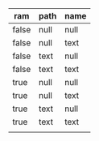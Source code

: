 


| ram   | path | name |
| ---- | ---- | ---- |
| false | null | null |
| false | null | text |
| false | text | null |
| false | text | text |
| true  | null | null |
| true  | null | text |
| true  | text | null |
| true  | text | text |
|       |      |      |